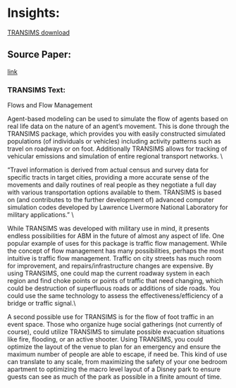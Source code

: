 # Insights:

[TRANSIMS download](FlowManagement.docx)

## Source Paper:
[link](https://www.pnas.org/content/99/suppl_3/7280)
### TRANSIMS Text:

Flows and Flow Management

Agent-based modeling can be used to simulate the flow of agents based on real life data on the nature of an agent’s movement. This is done through the TRANSIMS package, which provides you with easily constructed simulated populations (of individuals or vehicles) including activity patterns such as travel on roadways or on foot. Additionally TRANSIMS allows for tracking of vehicular emissions and simulation of entire regional transport networks. \

“Travel information is derived from actual census and survey data for specific tracts in target cities, providing a more accurate sense of the movements and daily routines of real people as they negotiate a full day with various transportation options available to them. TRANSIMS is based on (and contributes to the further development of) advanced computer simulation codes developed by Lawrence Livermore National Laboratory for military applications.” \

While TRANSIMS was developed with military use in mind, it presents endless possibilities for ABM in the future of almost any aspect of life. One popular example of uses for this package is traffic flow management. While the concept of flow management has many possibilities, perhaps the most intuitive is traffic flow management. Traffic on city streets has much room for improvement, and repairs/infrastructure changes are expensive. By using TRANSIMS, one could map the current roadway system in each region and find choke points or points of traffic that need changing, which could be destruction of superfluous roads or additions of side roads. You could use the same technology to assess the effectiveness/efficiency of a bridge or traffic signal.\

A second possible use for TRANSIMS is for the flow of foot traffic in an event space. Those who organize huge social gatherings (not currently of course), could utilize TRANSIMS to simulate possible evacuation situations like fire, flooding, or an active shooter. Using TRANSIMS, you could optimize the layout of the venue to plan for an emergency and ensure the maximum number of people are able to escape, if need be. This kind of use can translate to any scale, from maximizing the safety of your one bedroom apartment to optimizing the macro level layout of a Disney park to ensure guests can see as much of the park as possible in a finite amount of time.
